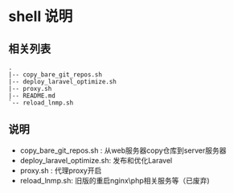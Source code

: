 # shell 说明

## 相关列表
```
.
|-- copy_bare_git_repos.sh
|-- deploy_laravel_optimize.sh
|-- proxy.sh
|-- README.md
`-- reload_lnmp.sh
```

## 说明
- copy_bare_git_repos.sh : 从web服务器copy仓库到server服务器
- deploy_laravel_optimize.sh: 发布和优化Laravel
- proxy.sh : 代理proxy开启
- reload_lnmp.sh: 旧版的重启nginx\php相关服务等（已废弃)
